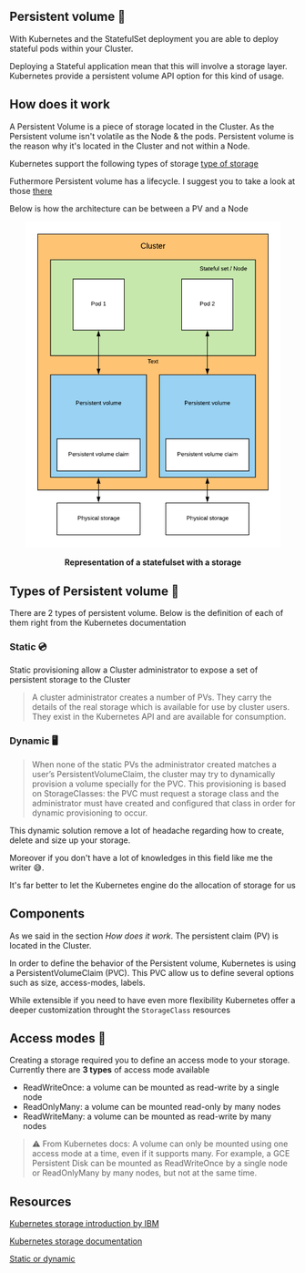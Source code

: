 ## Persistent volume 💾

With Kubernetes and the StatefulSet deployment you are able to deploy stateful pods within your Cluster.

Deploying a Stateful application mean that this will involve a storage layer. Kubernetes provide a persistent volume API option for this kind of usage.

## How does it work

A Persistent Volume is a piece of storage located in the Cluster. As the Persistent volume isn't volatile as the Node & the pods. Persistent volume is the reason why it's located in the Cluster and not within a Node.

Kubernetes support the following types of storage [type of storage](https://kubernetes.io/docs/concepts/storage/volumes/#types-of-volumes)

Futhermore Persistent volume has a lifecycle. I suggest you to take a look at those [there](https://kubernetes.io/docs/concepts/storage/persistent-volumes/#lifecycle-of-a-volume-and-claim)

Below is how the architecture can be between a PV and a Node

<p align="center">
  <img src="../img/statefulset.png" alt="drawing" width="450"/>  
  <p align="center"><b>Representation of a statefulset with a storage</b></p>
</p>

## Types of Persistent volume 📁

There are 2 types of persistent volume. Below is the definition of each of them right from the Kubernetes documentation 

### Static 💿

Static provisioning allow a Cluster administrator to expose a set of persistent storage to the Cluster

> A cluster administrator creates a number of PVs. They carry the details of the real storage which is available for use by cluster users. They exist in the Kubernetes API and are available for consumption.

### Dynamic 🖥️

> When none of the static PVs the administrator created matches a user’s PersistentVolumeClaim, the cluster may try to dynamically provision a volume specially for the PVC. This provisioning is based on StorageClasses: the PVC must request a storage class and the administrator must have created and configured that class in order for dynamic provisioning to occur.

This dynamic solution remove a lot of headache regarding how to create, delete and size up your storage.

Moreover if you don't have a lot of knowledges in this field like me the writer 😅.

It's far better to let the Kubernetes engine do the allocation of storage for us

## Components

As we said in the section *How does it work*. The persistent claim (PV) is located in the Cluster.

In order to define the behavior of the Persistent volume, Kubernetes is using a PersistentVolumeClaim (PVC). This PVC allow us to define several options such as size, access-modes, labels.

While extensible if you need to have even more flexibility Kubernetes offer a deeper customization throught the ```StorageClass``` resources

## Access modes 🔏

Creating a storage required you to define an access mode to your storage. Currently there are **3 types** of access mode available

- ReadWriteOnce: a volume can be mounted as read-write by a single node
- ReadOnlyMany: a volume can be mounted read-only by many nodes
- ReadWriteMany: a volume can be mounted as read-write by many nodes

> ⚠️ From Kubernetes docs: A volume can only be mounted using one access mode at a time, even if it supports many. For example, a GCE Persistent Disk can be mounted as ReadWriteOnce by a single node or ReadOnlyMany by many nodes, but not at the same time.

## Resources

[Kubernetes storage introduction by IBM](https://console.bluemix.net/docs/containers/cs_storage_basics.html#kube_concepts)

[Kubernetes storage documentation](https://kubernetes.io/docs/concepts/storage/persistent-volumes/)

[Static or dynamic](https://cloud.netapp.com/blog/dynamic-kubernetes-persistent-volume-provisioning)


